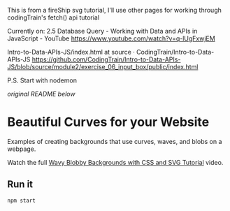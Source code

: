 This is from a fireShip svg tutorial, I'll use other pages for working through codingTrain's fetch() api tutorial  


Currently on:
2.5 Database Query - Working with Data and APIs in JavaScript - YouTube
https://www.youtube.com/watch?v=q-lUgFxwjEM

Intro-to-Data-APIs-JS/index.html at source · CodingTrain/Intro-to-Data-APIs-JS
https://github.com/CodingTrain/Intro-to-Data-APIs-JS/blob/source/module2/exercise_06_input_box/public/index.html

P.S. Start with nodemon


*original README below*

# Beautiful Curves for your Website

Examples of creating backgrounds that use curves, waves, and blobs on a webpage. 

Watch the full [Wavy Blobby Backgrounds with CSS and SVG Tutorial](https://youtu.be/lPJVi797Uy0) video.

## Run it

```
npm start
```

